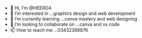 - 👋 Hi, I’m @HEERO4
- 👀 I’m interested in ...graphics design and web development
- 🌱 I’m currently learning ...canva mastery and web designing
- 💞️ I’m looking to collaborate on ...canva and vs code
- 📫 How to reach me ...03432368876
  
<!---
HEERO4/HEERO4 is a ✨ special ✨ repository because its `README.md` (this file) appears on your GitHub profile.
You can click the Preview link to take a look at your changes.
--->
